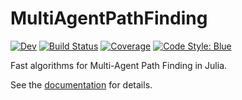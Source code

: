 # MultiAgentPathFinding

[![Dev](https://img.shields.io/badge/docs-dev-blue.svg)](https://gdalle.github.io/MultiAgentPathFinding.jl/dev)
[![Build Status](https://github.com/gdalle/MultiAgentPathFinding.jl/actions/workflows/CI.yml/badge.svg?branch=main)](https://github.com/gdalle/MultiAgentPathFinding.jl/actions/workflows/CI.yml?query=branch%3Amain)
[![Coverage](https://codecov.io/gh/gdalle/MultiAgentPathFinding.jl/branch/main/graph/badge.svg)](https://codecov.io/gh/gdalle/MultiAgentPathFinding.jl)
[![Code Style: Blue](https://img.shields.io/badge/code%20style-blue-4495d1.svg)](https://github.com/invenia/BlueStyle)

Fast algorithms for Multi-Agent Path Finding in Julia.

See the [documentation](https://gdalle.github.io/MultiAgentPathFinding.jl/dev) for details.
